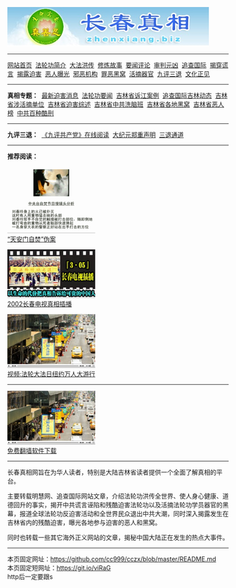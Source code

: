 <p><a href="http://yfde.undo.it"><img src="https://github.com/cc999/cczx/blob/master/ddd.jpg" /></a></p>
<hr>
<a href="http://yfde.undo.it">网站首页</a>&nbsp;
<a href="http://yfde.undo.it/fl/dfjj/" >法轮功简介</a>&nbsp;
<a href="http://yfde.undo.it/fl/dfhc/" >大法洪传</a>&nbsp;
<a href="http://yfde.undo.it/fl/xlgs/" >修炼故事</a>&nbsp;
<a href="http://yfde.undo.it/fl/ywpl/" >要闻评论</a>&nbsp;
<a href="http://yfde.undo.it/fl/spyx/" >审判元凶</a>&nbsp;
<a href="http://yfde.undo.it/fl/zcgj/" >追查国际</a>&nbsp;
<a href="http://yfde.undo.it/fl/jchy/" >揭穿谎言</a>&nbsp;
<a href="http://yfde.undo.it/fl/jlph/" >揭露迫害</a>&nbsp;
<a href="http://yfde.undo.it/fl/erbg/" >恶人曝光</a>&nbsp;
<a href="http://yfde.undo.it/fl/xejg/" >邪恶机构</a>&nbsp;
<a href="http://yfde.undo.it/fl/zehw/" >罪恶黑窝</a>&nbsp;
<a href="http://yfde.undo.it/fl/hzqg/" >活摘器官</a>&nbsp;
<a href="http://yfde.undo.it/fl/ping3/" >九评三退</a>&nbsp;
<a href="http://yfde.undo.it/fl/whzj/" >文化正见</a>
<hr>
<b>真相专题：</b>&nbsp;
<a href="http://yfde.undo.it/fl/jlph/phxx/">最新迫害消息</a>&nbsp;
<a href="http://yfde.undo.it/fl/ywpl/news/">法轮功要闻</a>&nbsp;
<a href="http://yfde.undo.it/fl/spyx/fbjm/">吉林省诉江案例</a>&nbsp;
<a href="http://yfde.undo.it/fl/zcgj/">追查国际吉林动态</a>&nbsp;
<a href="http://yfde.undo.it/fl/hzqg/ssxhz/">吉林省涉活摘单位</a>&nbsp;
<a href="http://yfde.undo.it/fl/jlph/phzsh/">吉林省迫害综述</a>&nbsp;
<a href="http://yfde.undo.it/fl/xejg/lylxnb/">吉林省中共洗脑班</a>&nbsp;
<a href="http://yfde.undo.it/fl/zehw/">吉林省各地黑窝</a>&nbsp;
<a href="http://yfde.undo.it/fl/erbg/">吉林省恶人榜</a>&nbsp;
<a href="http://yfde.undo.it/fl/jlph/kxns/">中共百种酷刑</a>
<hr>
<b>九评三退：</b>&nbsp;
<a href="http://yfde.undo.it/fl/ping3/pping/">《九评共产党》在线阅读</a>&nbsp;
<a href="http://yfde.undo.it/310.html">大纪元郑重声明</a>&nbsp;
<a href="http://yfde.undo.it/pro/?id=5" title="点击声明退出党团队">三退通道</a>
<hr>
<b>推荐阅读：</b><br>
<p><a href="http://yfde.undo.it/fl/jchy/zfwa/"><img style="border-bottom:1px solid #C0C0C0" src="https://github.com/cc999/cczx/blob/master/zf.gif" width="200px" height="150px"/></a><br><a href="http://yfde.undo.it/fl/jchy/zfwa/">“天安门自焚”伪案</a>
<p><a href="http://yfde.undo.it/fl/jlph/dscb/"><img style="border-bottom:1px solid #C0C0C0" src="https://github.com/cc999/cczx/blob/master/s05.jpg" width="200px" height="109px"/></a><br><a href="http://yfde.undo.it/fl/jlph/dscb/">2002长春电视真相插播</a>
<p><a href="http://yfde.undo.it/23587.html"><img style="border-bottom:1px solid #C0C0C0" src="https://github.com/cc999/cczx/blob/master/s06.jpg" width="200px" height="121px"/></a><br><a href="http://yfde.undo.it/23587.html">视频:法轮大法日纽约万人大游行</a>
<hr>
<p><a href="http://yfde.undo.it/pow/"><img style="border-bottom:1px solid #C0C0C0" src="https://github.com/cc999/cczx/blob/master/s06.jpg" width="200px" height="121px"/></a><br><a href="http://yfde.undo.it/pow/">免费翻墙软件下载</a>
<hr>
<p>长春真相网旨在为华人读者，特别是大陆吉林省读者提供一个全面了解真相的平台。
<p>主要转载明慧网、追查国际网站文章，介绍法轮功洪传全世界、使人身心健康、道德回升的事实，揭开中共谎言诬陷和残酷迫害法轮功以及活摘法轮功学员器官的黑幕，报道全球法轮功反迫害活动和全世界民众退出中共大潮，同时深入揭露发生在吉林省内的残酷迫害，曝光各地参与迫害的恶人和黑窝。
<p>同时也转载一些其它海外正义网站的文章，揭秘中国大陆正在发生的热点大事件。
<hr>
<p>本页固定网址：<a href="https://github.com/cc999/cczx">https://github.com/cc999/cczx/blob/master/README.md</a><br>
本页固定短网址：<a href="https://git.io/viRaG">https://git.io/viRaG</a><br>
http后一定要跟s</p>

